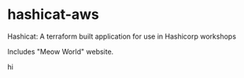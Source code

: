 # hashicat-aws
Hashicat: A terraform built application for use in Hashicorp workshops

Includes "Meow World" website.


hi

